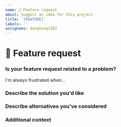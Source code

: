```yaml
---
name: 🚀 Feature request
about: Suggest an idea for this project
title: '[FEATURE]'
labels: ''
assignees: danghung1202
---
```


# 🚀 Feature request

### Is your feature request related to a problem?

<!-- A clear and concise description of what the problem is. Ex. -->
<!-- ✍️edit: --> I'm always frustrated when...

### Describe the solution you'd like

<!-- A clear and concise description of what you want to happen -->
<!-- ✍️edit: -->

### Describe alternatives you've considered

<!-- A clear and concise description of any alternative solutions or features you've considered  -->
<!-- ✍️edit: -->

### Additional context

<!--
    You can also provide any StackBlitz samples with our starter:
    https://stackblitz.com/edit/typijs-starter?file=src%2Fapp%2Fapp.component.html
-->

<!-- Add any other context or screenshots about the feature request here -->
<!-- ✍️edit: -->
